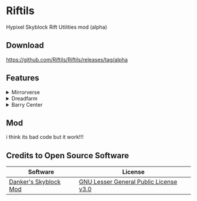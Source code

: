 # Riftils

Hypixel Skyblock Rift Utilities mod (alpha)

## Download

https://github.com/Riftils/Riftils/releases/tag/alpha

## Features

</details><details><summary>Mirrorverse</summary>
  
  ##### Lava
  - Render outlines on real stone 
  ##### Craft axe
  - Render entities in mirror
  ##### Fake block
  - Render outlines on real blocks
  ##### Jump
  - Render outlines on invisible blocks
  - Render Original Block
  
  ![image](https://github.com/Riftils/Riftils/assets/134161899/617dbc1a-db6c-4f63-8700-8d662c45fe49)
  
</details><details><summary>Dreadfarm</summary>
  
  - Outline on red mushroom
  
</details><details><summary>Barry Center</summary>
  
  - Show real answer
  
</details>

## Mod

i think its bad code but it work!!!

## Credits to Open Source Software

Software | License
------------ | -------------
[Danker's Skyblock Mod](https://github.com/bowser0000/SkyblockMod) | [GNU Lesser General Public License v3.0](https://github.com/bowser0000/SkyblockMod/blob/master/COPYING)
